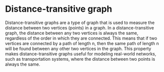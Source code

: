 # Distance-transitive graph

Distance-transitive graphs are a type of graph that is used to measure the distance between two vertices (points) in a graph. In a distance-transitive graph, the distance between any two vertices is always the same, regardless of the order in which they are connected. This means that if two vertices are connected by a path of length n, then the same path of length n will be found between any other two vertices in the graph. This property makes distance-transitive graphs useful for modeling real-world networks, such as transportation systems, where the distance between two points is always the same.
